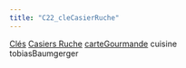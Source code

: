 ```yaml
---
title: "C22_cleCasierRuche"
---
```


[Clés](notes/equipements/cles/C_Clés.md) [Casiers Ruche](notes/equipements/consommables/C_CasierRuche.md) [carteGourmande](notes/zones/carteGourmande.md) cuisine\
tobiasBaumgerger